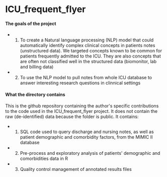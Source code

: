 # ICU_frequent_flyer

#### The goals of the project
* 1. To create a Natural language processing (NLP) model that could automatically identify complex clinical concepts in patients notes (unstructured data). We targeted concepts known to be common for patients frequently admitted to the ICU. They are also concepts that are often not classified well in the structured data (biomonitor, lab and billing data)
* 2. To use the NLP model to pull notes from whole ICU database to answer interesting research questions in clinnical settings

#### What the directory contains
This is the github repository containing the author's specific contributions to the code used in the ICU_frequent_flyer project. It does not contain the raw (de-identified) data because the folder is public. It contains:
* 1. SQL code used to query discharge and nursing notes, as well as patient demographic and comorbidity factors, from the MIMIC II database
* 2. Pre-process and exploratory analysis of patients' demographic and comorbidities data in R
* 3. Quality control management of annotated results files

